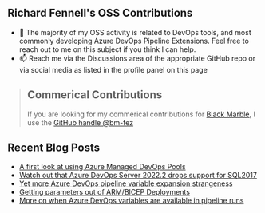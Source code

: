 ## Richard Fennell's OSS Contributions

- 💬 The majority of my OSS activity is related to DevOps tools, and most commonly developing Azure DevOps Pipeline Extensions. Feel free to reach out to me on this subject if you think I can help.
- 📫 Reach me via the Discussions area of the appropriate GitHub repo or via social media as listed in the profile panel on this page

> ## Commerical Contributions
> If you are looking for my commerical contributions for [Black Marble](https://github.com/blackmarble), I use the [GitHub handle @bm-fez](https://github.com/bm-fez)

## Recent Blog Posts
<!-- BLOG-POST-LIST:START -->
- [A first look at using Azure Managed DevOps Pools](https://blog.richardfennell.net/posts/a-first-look-at-using-azure-mdp/)
- [Watch out that Azure DevOps Server 2022.2 drops support for SQL2017](https://blog.richardfennell.net/posts/watch-out-that-azdo2022.2-drops-support-for-sql2017/)
- [Yet more Azure DevOps pipeline variable expansion strangeness](https://blog.richardfennell.net/posts/yet-more-azure-devops-pipeline-variable-expansion-strangeness/)
- [Getting parameters out of ARM/BICEP Deployments](https://blog.richardfennell.net/posts/getting-parameters-out-of-arm-deloyments/)
- [More on when Azure DevOps variables are available in pipeline runs](https://blog.richardfennell.net/posts/more-on-when-azure-devops-variables-available/)
<!-- BLOG-POST-LIST:END -->


<!--
**rfennell/rfennell** is a ✨ _special_ ✨ repository because its `README.md` (this file) appears on your GitHub profile.

Here are some ideas to get you started:

- 🔭 I’m currently working on ...
- 🌱 I’m currently learning ...
- 👯 I’m looking to collaborate on ...
- 🤔 I’m looking for help with ...
- 💬 Ask me about ...
- 📫 How to reach me: ...
- 😄 Pronouns: ...
- ⚡ Fun fact: ...
-->

